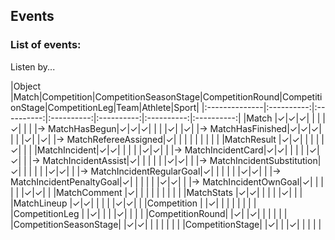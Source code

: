 ## Events

### List of events:

Listen by...

|Object           |Match|Competition|CompetitionSeasonStage|CompetitionRound|CompetitionStage|CompetitionLeg|Team|Athlete|Sport|
|:--------------|:----------:|:----------:|:----------:|:----------:|:----------:|:----------:|
|Match          |✓|✓|✓| | | |✓| | |
|→ MatchHasBegun|✓|✓|✓| | | |✓| |✓|
|→ MatchHasFinished|✓|✓|✓| | | |✓| |✓|
|→ MatchRefereeAssigned|✓| | | | | | | | |
|MatchResult  |✓|✓| | | | |✓| | |
|MatchIncident|✓|✓| | | | |✓|✓| |
|→ MatchIncidentCard|✓|✓| | | | |✓|✓| |
|→ MatchIncidentAssist|✓| | | | | |✓|✓| |
|→ MatchIncidentSubstitution|✓| | | | | |✓|✓| |
|→ MatchIncidentRegularGoal|✓| | | | | |✓|✓| |
|→ MatchIncidentPenaltyGoal|✓| | | | | |✓|✓| |
|→ MatchIncidentOwnGoal|✓| | | | | |✓|✓| |
|MatchComment |✓| | | | | | | | |
|MatchStats   |✓|✓| | | | |✓| | |
|MatchLineup  |✓|✓| | | | |✓|✓| |
|Competition    | |✓| | | | | | | |
|CompetitionLeg  | |✓| | | |✓| | | |
|CompetitionRound| |✓| |✓| | | | | |
|CompetitionSeasonStage| |✓|✓| | | | | | |
|CompetitionStage| |✓| | |✓| | | | |